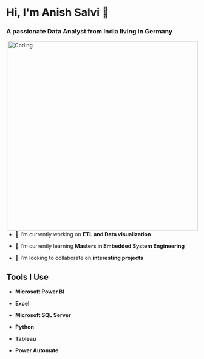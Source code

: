 <h1 align="left">Hi, I'm Anish Salvi 👋</h1>

<h3 align="left">A passionate Data Analyst from India living in Germany</h3>

<img align ="right" alt="Coding" width="500" src="https://i.pinimg.com/originals/fc/71/63/fc71635c7f1b09ed30413f59bb749582.gif"> 



- 🔭 I’m currently working on **ETL and Data visualization**

- 🌱 I’m currently learning **Masters in Embedded System Engineering**

- 👯 I’m looking to collaborate on **interesting projects**



<h2 align="left">Tools I Use</h2>

- **Microsoft Power BI**

- **Excel**

- **Microsoft SQL Server**

- **Python**

- **Tableau**

- **Power Automate**
